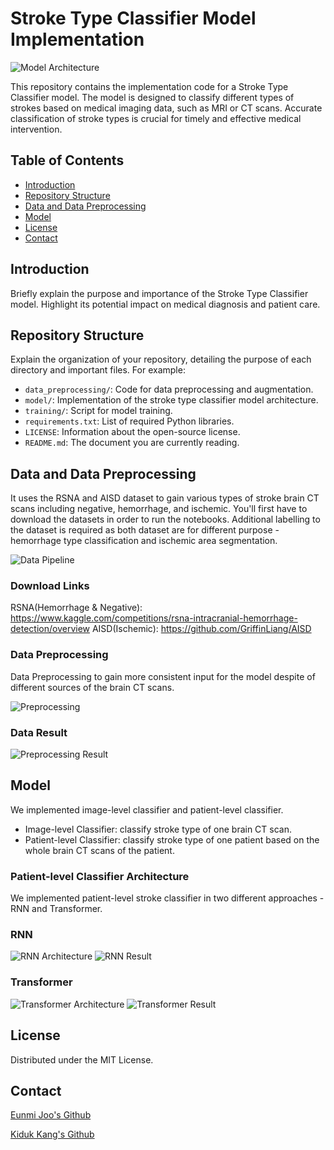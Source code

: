 # Stroke Type Classifier Model Implementation

![Model Architecture](./assets/model_architecture.png)

This repository contains the implementation code for a Stroke Type Classifier model. The model is designed to classify different types of strokes based on medical imaging data, such as MRI or CT scans. Accurate classification of stroke types is crucial for timely and effective medical intervention.

## Table of Contents

- [Introduction](#introduction)
- [Repository Structure](#repository-structure)
- [Data and Data Preprocessing](#data)
- [Model](#model)
- [License](#license)
- [Contact](#contact)

## <a name="introduction"></a>Introduction

Briefly explain the purpose and importance of the Stroke Type Classifier model. Highlight its potential impact on medical diagnosis and patient care.

## <a name="repository-structure"></a>Repository Structure

Explain the organization of your repository, detailing the purpose of each directory and important files. For example:

- `data_preprocessing/`: Code for data preprocessing and augmentation.
- `model/`: Implementation of the stroke type classifier model architecture.
- `training/`: Script for model training.
- `requirements.txt`: List of required Python libraries.
- `LICENSE`: Information about the open-source license.
- `README.md`: The document you are currently reading.

## <a name="data"></a>Data and Data Preprocessing

It uses the RSNA and AISD dataset to gain various types of stroke brain CT scans including negative, hemorrhage, and ischemic.
You'll first have to download the datasets in order to run the notebooks. Additional labelling to the dataset is required as both dataset are for different purpose - hemorrhage type classification and ischemic area segmentation.

![Data Pipeline](./assets/data_pipeline.png)

### Download Links

RSNA(Hemorrhage & Negative): https://www.kaggle.com/competitions/rsna-intracranial-hemorrhage-detection/overview
AISD(Ischemic): https://github.com/GriffinLiang/AISD

### Data Preprocessing

Data Preprocessing to gain more consistent input for the model despite of different sources of the brain CT scans.

![Preprocessing](./assets/preprocessing.png)

### Data Result

![Preprocessing Result](./assets/preprocessing_result.png)

## <a name="model"></a>Model

We implemented image-level classifier and patient-level classifier.

- Image-level Classifier: classify stroke type of one brain CT scan.
- Patient-level Classifier: classify stroke type of one patient based on the whole brain CT scans of the patient.

### Patient-level Classifier Architecture

We implemented patient-level stroke classifier in two different approaches - RNN and Transformer.

### RNN

![RNN Architecture](./assets/rnn_architecture.png)
![RNN Result](./assets/rnn_result.png)

### Transformer

![Transformer Architecture](./assets/transformer_architecture.png)
![Transformer Result](./assets/transformer_result.png)

## <a name="license"></a>License
Distributed under the MIT License.

## <a name="contact"></a>Contact

[Eunmi Joo's Github](https://github.com/eunmi228)

[Kiduk Kang's Github](https://github.com/kdkangg)
